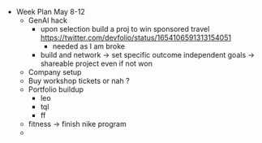 - Week Plan May 8-12
	- GenAI hack
		- upon selection build a proj to win sponsored travel https://twitter.com/devfolio/status/1654106591313154051
			- needed as I am broke
		- build and network -> set specific outcome independent goals -> shareable project even if not won
	- Company setup
	- Buy workshop tickets or nah ?
	- Portfolio buildup
		- leo
		- tql
		- ff
	- fitness -> finish nike program
	-